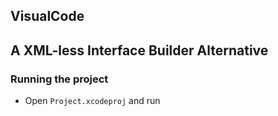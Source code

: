 ## VisualCode

## A XML-less Interface Builder Alternative

### Running the project

- Open `Project.xcodeproj` and run
